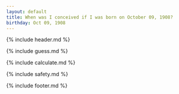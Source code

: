```yaml
---
layout: default
title: When was I conceived if I was born on October 09, 1908?
birthday: Oct 09, 1908
---
```


{% include header.md %}

{% include guess.md %}

{% include calculate.md %}

{% include safety.md %}

{% include footer.md %}



